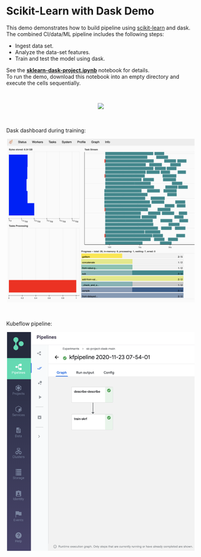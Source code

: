 # Scikit-Learn with Dask Demo

This demo demonstrates how to build pipeline using [scikit-learn](https://scikit-learn.org) and dask.
The combined CI/data/ML pipeline includes the following steps:

- Ingest data set.
- Analyze the data-set features.
- Train and test the model using dask.

See the [**sklearn-dask-project.ipynb**](./sklearn-dask-project.ipynb) notebook for details.
<br/>
To run the demo, download this notebook into an empty directory and execute the cells sequentially.

<br><p align="center"><img src="https://github.com/Idan707/demos/blob/master/docs/trees.png" width="500"/></p><br>

Dask dashboard during training:
<br><p align="center"><img src="https://github.com/Idan707/demos/blob/dask_pipe/images/dask_dashboard.png" width="500" /></p><br>

Kubeflow pipeline:
<br><p align="center"><img src="https://github.com/Idan707/demos/blob/dask_pipe/images/pipeline_dashboard.png" width="500" /></p><br>

